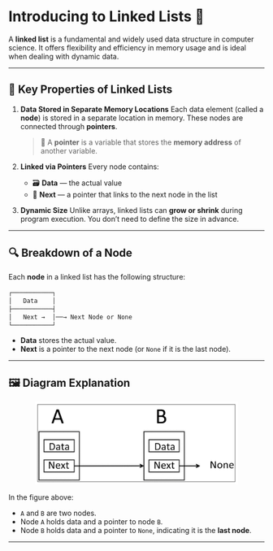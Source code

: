 # **Introducing to Linked Lists** 🔗

A **linked list** is a fundamental and widely used data structure in computer science. It offers flexibility and efficiency in memory usage and is ideal when dealing with dynamic data.

---

## 🧠 Key Properties of Linked Lists

1. **Data Stored in Separate Memory Locations**
   Each data element (called a **node**) is stored in a separate location in memory. These nodes are connected through **pointers**.

   > 🔗 A **pointer** is a variable that stores the **memory address** of another variable.

2. **Linked via Pointers**
   Every node contains:

   * 🗃 **Data** — the actual value
   * 🧭 **Next** — a pointer that links to the next node in the list

3. **Dynamic Size**
   Unlike arrays, linked lists can **grow or shrink** during program execution. You don’t need to define the size in advance.

---

## 🔍 Breakdown of a Node

Each **node** in a linked list has the following structure:

```plaintext
┌───────────┐
│   Data    │
├───────────┤
│   Next →  │──→ Next Node or None
└───────────┘
```

* **Data** stores the actual value.
* **Next** is a pointer to the next node (or `None` if it is the last node).

---

## 🖼️ Diagram Explanation

<div align="center">
  <img src="./images/01.jpg" alt="" width="400px"/>
</div>

In the figure above:

* `A` and `B` are two nodes.
* Node `A` holds data and a pointer to node `B`.
* Node `B` holds data and a pointer to `None`, indicating it is the **last node**.

---
